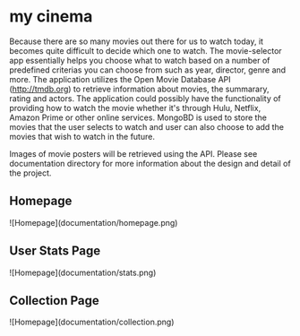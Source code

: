 <h1> my cinema</h1>

Because there are so many movies out there for us to watch today, it becomes quite difficult to decide which one to watch. The movie-selector app essentially helps you choose what to watch based on a number of predefined criterias you can choose from such as year, director, genre and more. The application utilizes the Open Movie Database API (http://tmdb.org) to retrieve information about movies, the summarary, rating and actors. The application could possibly have the functionality of providing how to watch the movie whether it's through Hulu, Netflix, Amazon Prime or other online services. MongoBD is used to store the movies that the user selects to watch and user can also choose to add the movies that wish to watch in the future. 

Images of movie posters will be retrieved using the API.
Please see documentation directory for more information about the design and detail of the project.

<h2> Homepage </h2>
![Homepage](documentation/homepage.png)

<h2> User Stats Page </h2>
![Homepage](documentation/stats.png)

<h2> Collection Page </h2>
![Homepage](documentation/collection.png)









